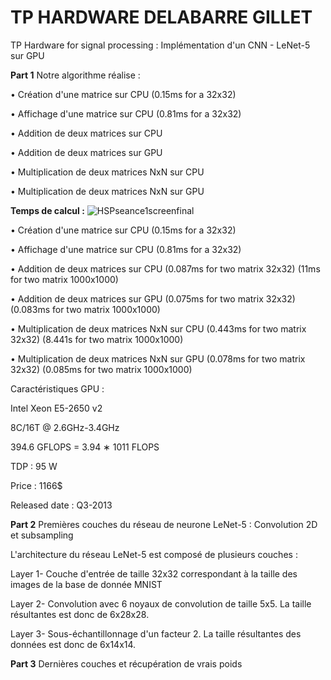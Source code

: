 # TP HARDWARE DELABARRE GILLET
TP Hardware for signal processing : Implémentation d'un CNN - LeNet-5 sur GPU



**Part 1**
Notre algorithme réalise :

• Création d'une matrice sur CPU                  (0.15ms for a 32x32)

• Affichage d'une matrice sur CPU                 (0.81ms for a 32x32)

• Addition de deux matrices sur CPU            

• Addition de deux matrices sur GPU    

• Multiplication de deux matrices NxN sur CPU     

• Multiplication de deux matrices NxN sur GPU     



**Temps de calcul :**
![HSPseance1screenfinal](https://user-images.githubusercontent.com/93649903/211338506-9e682020-136d-4b5d-ac4a-b1ca6edf020d.JPG)

• Création d'une matrice sur CPU                  (0.15ms for a 32x32)

• Affichage d'une matrice sur CPU                 (0.81ms for a 32x32)

• Addition de deux matrices sur CPU               (0.087ms for two matrix 32x32)  (11ms for two matrix 1000x1000)

• Addition de deux matrices sur GPU               (0.075ms for two matrix 32x32)  (0.083ms for two matrix 1000x1000)

• Multiplication de deux matrices NxN sur CPU     (0.443ms for two matrix 32x32)  (8.441s for two matrix 1000x1000)

• Multiplication de deux matrices NxN sur GPU     (0.078ms for two matrix 32x32)  (0.085ms for two matrix 1000x1000)
 
  
   
Caractéristiques GPU :

Intel Xeon E5-2650 v2

8C/16T @ 2.6GHz-3.4GHz

394.6 GFLOPS = 3.94 ∗ 1011 FLOPS

TDP : 95 W

Price : 1166$

Released date : Q3-2013

**Part  2** Premières couches du réseau de neurone LeNet-5 : Convolution 2D et subsampling

L'architecture du réseau LeNet-5 est composé de plusieurs couches :

Layer 1- Couche d'entrée de taille 32x32 correspondant à la taille des images de la base de donnée MNIST

Layer 2- Convolution avec 6 noyaux de convolution de taille 5x5. La taille résultantes est donc de 6x28x28.

Layer 3- Sous-échantillonnage d'un facteur 2. La taille résultantes des données est donc de 6x14x14.

**Part 3** Dernières couches et récupération de vrais poids
